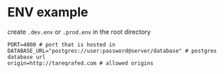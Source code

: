 # ENV example

create `.dev.env` or `.prod.env` in the root directory
		
    PORT=4000 # port that is hosted in
    DATABASE_URL="postgres://user:password@server/database" # postgres database url
    origin=http://tareqrafed.com # allowed origins
    




